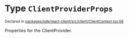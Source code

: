 # Type `ClientProviderProps`
<sub>Declared in [packages/sdk/react-client/src/client/ClientContext.tsx:58](https://github.com/dxos/dxos/blob/bdc1200dc/packages/sdk/react-client/src/client/ClientContext.tsx#L58)</sub>


Properties for the ClientProvider.



